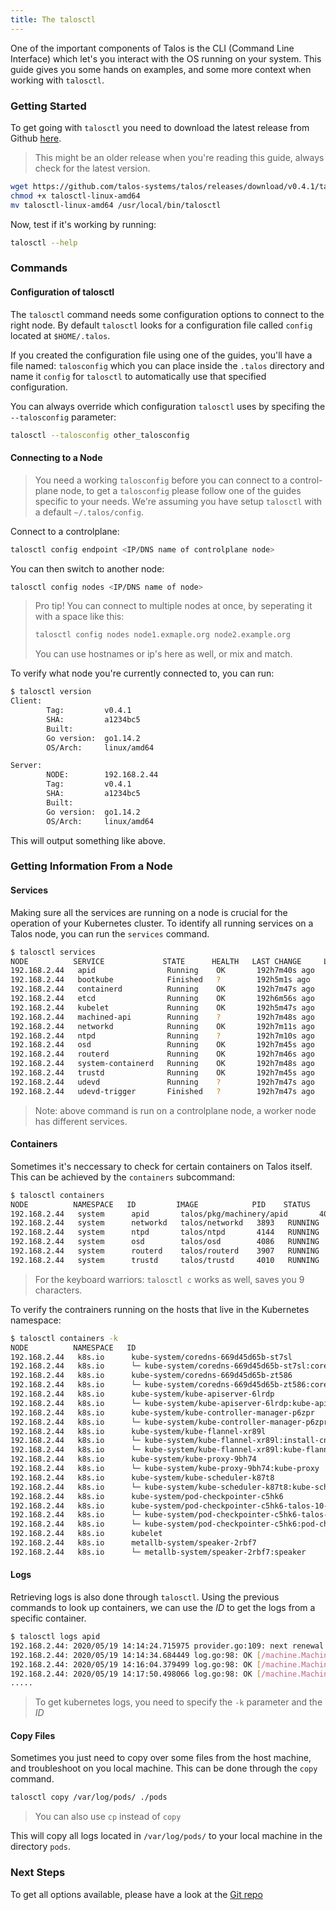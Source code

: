 ```yaml
---
title: The talosctl
---
```


One of the important components of Talos is the CLI (Command Line Interface) which let's you interact with the OS running on your system.
This guide gives you some hands on examples, and some more context when working with `talosctl`.

### Getting Started

To get going with `talosctl` you need to download the latest release from Github [here](https://github.com/talos-systems/talos/releases).

> This might be an older release when you're reading this guide, always check for the latest version.

```bash
wget https://github.com/talos-systems/talos/releases/download/v0.4.1/talosctl-linux-amd64
chmod +x talosctl-linux-amd64
mv talosctl-linux-amd64 /usr/local/bin/talosctl
```

Now, test if it's working by running:

```bash
talosctl --help
```

### Commands

#### Configuration of talosctl

The `talosctl` command needs some configuration options to connect to the right node.
By default `talosctl` looks for a configuration file called `config` located at `$HOME/.talos`.

If you created the configuration file using one of the guides, you'll have a file named: `talosconfig` which you can place inside the `.talos` directory and name it `config` for `talosctl` to automatically use that specified configuration.

You can always override which configuration `talosctl` uses by specifing the `--talosconfig` parameter:

```bash
talosctl --talosconfig other_talosconfig
```

#### Connecting to a Node

> You need a working `talosconfig` before you can connect to a control-plane node, to get a `talosconfig` please follow one of the guides specific to your needs.
> We're assuming you have setup `talosctl` with a default `~/.talos/config`.

Connect to a controlplane:

```bash
talosctl config endpoint <IP/DNS name of controlplane node>
```

You can then switch to another node:

```bash
talosctl config nodes <IP/DNS name of node>
```

> Pro tip!
> You can connect to multiple nodes at once, by seperating it with a space like this:
>
> ```bash
> talosctl config nodes node1.exmaple.org node2.example.org
> ```
>
> You can use hostnames or ip's here as well, or mix and match.

To verify what node you're currently connected to, you can run:

```bash
$ talosctl version
Client:
        Tag:         v0.4.1
        SHA:         a1234bc5
        Built:
        Go version:  go1.14.2
        OS/Arch:     linux/amd64

Server:
        NODE:        192.168.2.44
        Tag:         v0.4.1
        SHA:         a1234bc5
        Built:
        Go version:  go1.14.2
        OS/Arch:     linux/amd64
```

This will output something like above.

### Getting Information From a Node

#### Services

Making sure all the services are running on a node is crucial for the operation of your Kubernetes cluster.
To identify all running services on a Talos node, you can run the `services` command.

```bash
$ talosctl services
NODE          SERVICE             STATE      HEALTH   LAST CHANGE     LAST EVENT
192.168.2.44   apid                Running    OK       192h7m40s ago   Health check successful
192.168.2.44   bootkube            Finished   ?        192h5m1s ago    Service finished successfully
192.168.2.44   containerd          Running    OK       192h7m47s ago   Health check successful
192.168.2.44   etcd                Running    OK       192h6m56s ago   Health check successful
192.168.2.44   kubelet             Running    OK       192h5m47s ago   Health check successful
192.168.2.44   machined-api        Running    ?        192h7m48s ago   Service started as goroutine
192.168.2.44   networkd            Running    OK       192h7m11s ago   Health check successful
192.168.2.44   ntpd                Running    ?        192h7m10s ago   Started task ntpd (PID 4144) for container ntpd
192.168.2.44   osd                 Running    OK       192h7m45s ago   Health check successful
192.168.2.44   routerd             Running    OK       192h7m46s ago   Started task routerd (PID 3907) for container routerd
192.168.2.44   system-containerd   Running    OK       192h7m48s ago   Health check successful
192.168.2.44   trustd              Running    OK       192h7m45s ago   Health check successful
192.168.2.44   udevd               Running    ?        192h7m47s ago   Process Process(["/sbin/udevd" "--resolve-names=never" "-D"]) started with PID 2893
192.168.2.44   udevd-trigger       Finished   ?        192h7m47s ago   Service finished successfully
```

> Note: above command is run on a controlplane node, a worker node has different services.

#### Containers

Sometimes it's neccessary to check for certain containers on Talos itself.
This can be achieved by the `containers` subcommand:

```bash
$ talosctl containers
NODE          NAMESPACE   ID         IMAGE            PID    STATUS
192.168.2.44   system      apid       talos/pkg/machinery/apid       4021   RUNNING
192.168.2.44   system      networkd   talos/networkd   3893   RUNNING
192.168.2.44   system      ntpd       talos/ntpd       4144   RUNNING
192.168.2.44   system      osd        talos/osd        4086   RUNNING
192.168.2.44   system      routerd    talos/routerd    3907   RUNNING
192.168.2.44   system      trustd     talos/trustd     4010   RUNNING
```

> For the keyboard warriors: `talosctl c` works as well, saves you 9 characters.

To verify the contrainers running on the hosts that live in the Kubernetes namespace:

```bash
$ talosctl containers -k
NODE          NAMESPACE   ID                                                                         IMAGE                                                                                                         PID     STATUS
192.168.2.44   k8s.io      kube-system/coredns-669d45d65b-st7sl                                       k8s.gcr.io/pause@sha256:f78411e19d84a252e53bff71a4407a5686c46983a2c2eeed83929b888179acea                      6632    RUNNING
192.168.2.44   k8s.io      └─ kube-system/coredns-669d45d65b-st7sl:coredns                            k8s.gcr.io/coredns@sha256:7ec975f167d815311a7136c32e70735f0d00b73781365df1befd46ed35bd4fe7                    6719    RUNNING
192.168.2.44   k8s.io      kube-system/coredns-669d45d65b-zt586                                       k8s.gcr.io/pause@sha256:f78411e19d84a252e53bff71a4407a5686c46983a2c2eeed83929b888179acea                      6587    RUNNING
192.168.2.44   k8s.io      └─ kube-system/coredns-669d45d65b-zt586:coredns                            k8s.gcr.io/coredns@sha256:7ec975f167d815311a7136c32e70735f0d00b73781365df1befd46ed35bd4fe7                    6712    RUNNING
192.168.2.44   k8s.io      kube-system/kube-apiserver-6lrdp                                           k8s.gcr.io/pause@sha256:f78411e19d84a252e53bff71a4407a5686c46983a2c2eeed83929b888179acea                      5511    RUNNING
192.168.2.44   k8s.io      └─ kube-system/kube-apiserver-6lrdp:kube-apiserver                         k8s.gcr.io/hyperkube:v1.18.0                                                                                  6167    RUNNING
192.168.2.44   k8s.io      kube-system/kube-controller-manager-p6zpr                                  k8s.gcr.io/pause@sha256:f78411e19d84a252e53bff71a4407a5686c46983a2c2eeed83929b888179acea                      5807    RUNNING
192.168.2.44   k8s.io      └─ kube-system/kube-controller-manager-p6zpr:kube-controller-manager       k8s.gcr.io/hyperkube:v1.18.0                                                                                  5844    RUNNING
192.168.2.44   k8s.io      kube-system/kube-flannel-xr89l                                             k8s.gcr.io/pause@sha256:f78411e19d84a252e53bff71a4407a5686c46983a2c2eeed83929b888179acea                      5152    RUNNING
192.168.2.44   k8s.io      └─ kube-system/kube-flannel-xr89l:install-cni                              quay.io/coreos/flannel-cni:v0.3.0                                                                             5332    RUNNING
192.168.2.44   k8s.io      └─ kube-system/kube-flannel-xr89l:kube-flannel                             quay.io/coreos/flannel:v0.11.0-amd64                                                                          5197    RUNNING
192.168.2.44   k8s.io      kube-system/kube-proxy-9bh74                                               k8s.gcr.io/pause@sha256:f78411e19d84a252e53bff71a4407a5686c46983a2c2eeed83929b888179acea                      4999    RUNNING
192.168.2.44   k8s.io      └─ kube-system/kube-proxy-9bh74:kube-proxy                                 k8s.gcr.io/hyperkube:v1.18.0                                                                                  5031    RUNNING
192.168.2.44   k8s.io      kube-system/kube-scheduler-k87t8                                           k8s.gcr.io/pause@sha256:f78411e19d84a252e53bff71a4407a5686c46983a2c2eeed83929b888179acea                      5714    RUNNING
192.168.2.44   k8s.io      └─ kube-system/kube-scheduler-k87t8:kube-scheduler                         k8s.gcr.io/hyperkube:v1.18.0                                                                                  5745    RUNNING
192.168.2.44   k8s.io      kube-system/pod-checkpointer-c5hk6                                         k8s.gcr.io/pause@sha256:f78411e19d84a252e53bff71a4407a5686c46983a2c2eeed83929b888179acea                      5512    RUNNING
192.168.2.44   k8s.io      kube-system/pod-checkpointer-c5hk6-talos-10-32-2-197                       k8s.gcr.io/pause@sha256:f78411e19d84a252e53bff71a4407a5686c46983a2c2eeed83929b888179acea                      6341    RUNNING
192.168.2.44   k8s.io      └─ kube-system/pod-checkpointer-c5hk6-talos-10-32-2-197:pod-checkpointer   docker.io/autonomy/pod-checkpointer@sha256:476277082931570df3c863ad37ab11f0ad7050710caf02ba46d053837fe6e366   6374    RUNNING
192.168.2.44   k8s.io      └─ kube-system/pod-checkpointer-c5hk6:pod-checkpointer                     docker.io/autonomy/pod-checkpointer@sha256:476277082931570df3c863ad37ab11f0ad7050710caf02ba46d053837fe6e366   5927    RUNNING
192.168.2.44   k8s.io      kubelet                                                                    k8s.gcr.io/hyperkube:v1.18.0                                                                                  4885    RUNNING
192.168.2.44   k8s.io      metallb-system/speaker-2rbf7                                               k8s.gcr.io/pause@sha256:f78411e19d84a252e53bff71a4407a5686c46983a2c2eeed83929b888179acea                      84985   RUNNING
192.168.2.44   k8s.io      └─ metallb-system/speaker-2rbf7:speaker                                    docker.io/metallb/speaker@sha256:2b74eca0f25e946e9a1dc4b94b9da067b1fec4244364d266283dfbbab546a629             85033   RUNNING
```

#### Logs

Retrieving logs is also done through `talosctl`.
Using the previous commands to look up containers, we can use the *ID* to get the logs from a specific container.

```bash
$ talosctl logs apid
192.168.2.44: 2020/05/19 14:14:24.715975 provider.go:109: next renewal in 11h59m59.642046025s
192.168.2.44: 2020/05/19 14:14:34.684449 log.go:98: OK [/machine.MachineService/ServiceList] 5.355187ms stream Success (:authority=192.168.2.44:50000;content-type=application/grpc;user-agent=grpc-go/1.26.0)
192.168.2.44: 2020/05/19 14:16:04.379499 log.go:98: OK [/machine.MachineService/ServiceList] 2.60977ms stream Success (:authority=192.168.2.44:50000;content-type=application/grpc;user-agent=grpc-go/1.26.0)
192.168.2.44: 2020/05/19 14:17:50.498066 log.go:98: OK [/machine.MachineService/ServiceList] 2.489054ms stream Success (:authority=192.168.2.44:50000;content-type=application/grpc;user-agent=grpc-go/1.26.0)
.....
```

> To get kubernetes logs, you need to specify the `-k` parameter and the *ID*

#### Copy Files

Sometimes you just need to copy over some files from the host machine, and troubleshoot on you local machine.
This can be done through the `copy` command.

```bash
talosctl copy /var/log/pods/ ./pods
```

> You can also use `cp` instead of `copy`

This will copy all logs located in `/var/log/pods/` to your local machine in the directory `pods`.

### Next Steps

To get all options available, please have a look at the [Git repo](https://github.com/talos-systems/talos/blob/master/docs/talosctl/talosctl.md)
